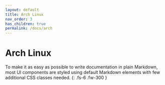 ```yaml
---
layout: default
title: Arch Linux
nav_order: 3
has_children: true
permalink: /docs/arch
---
```


# Arch Linux

To make it as easy as possible to write documentation in plain Markdown, most UI components are styled using default Markdown elements with few additional CSS classes needed.
{: .fs-6 .fw-300 }

